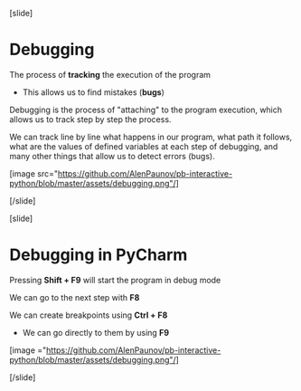 [slide]
# Debugging
The process of **tracking** the execution of the program
* This allows us to find mistakes (**bugs**)

Debugging is the process of "attaching" to the program execution, which allows us to track step by step the process. 

We can track line by line what happens in our program, what path it follows, what are the values of defined variables at each step of debugging, and many other things that allow us to detect errors (bugs).

[image src="https://github.com/AlenPaunov/pb-interactive-python/blob/master/assets/debugging.png"/]

[/slide]

[slide]
# Debugging in PyCharm
Pressing **Shift + F9** will start the program in debug mode

We can go to the next step with **F8**

We can create breakpoints using **Ctrl + F8**
  * We can go directly to them by using **F9**

[image ="https://github.com/AlenPaunov/pb-interactive-python/blob/master/assets/debugging.png"/]

[/slide]